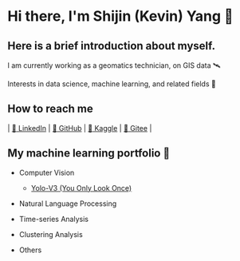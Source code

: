 # Hi there, I'm Shijin (Kevin) Yang 👋

## Here is a brief introduction about myself.

I am currently working as a geomatics technician, on GIS data :artificial_satellite:

Interests in data science, machine learning, and related fields :telescope:

## How to reach me

| [:rocket: LinkedIn](https://www.linkedin.com/in/kevinshijinyang/) | [:rocket: GitHub](https://github.com/sjyangkevin) | [:rocket: Kaggle](https://www.kaggle.com/sjyangkevin) | [:rocket: Gitee](https://gitee.com/shingyang997) |

## My machine learning portfolio :robot:

- Computer Vision  
     - [Yolo-V3 (You Only Look Once)](https://github.com/sjyangkevin/Yolo-v3)

- Natural Language Processing

- Time-series Analysis

- Clustering Analysis

- Others

<!--
**sjyangkevin/sjyangkevin** is a ✨ _special_ ✨ repository because its `README.md` (this file) appears on your GitHub profile.

Here are some ideas to get you started:

- 🔭 I’m currently working on ...
- 🌱 I’m currently learning ...
- 👯 I’m looking to collaborate on ...
- 🤔 I’m looking for help with ...
- 💬 Ask me about ...
- 📫 How to reach me: ...
- 😄 Pronouns: ...
- ⚡ Fun fact: ...
-->
